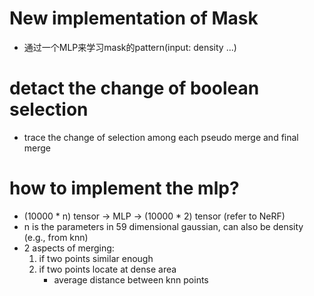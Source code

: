 # New implementation of Mask
- 通过一个MLP来学习mask的pattern(input: density ...)
# detact the change of boolean selection
- trace the change of selection among each pseudo merge and final merge
# how to implement the mlp?
- (10000 * n) tensor -> MLP -> (10000 * 2) tensor (refer to NeRF)
- n is the parameters in 59 dimensional gaussian, can also be density (e.g., from knn)
- 2 aspects of merging:
    1. if two points similar enough
    2. if two points locate at dense area
        - average distance between knn points